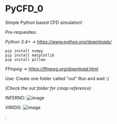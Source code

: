 # PyCFD_0
Simple Python based CFD simulation!

Pre-requesites:

*Python 3.4+ -> https://www.python.org/downloads/*

```
pip install numpy
pip install matplotlib
pip install pillow
```
*FFmpeg -> https://ffmpeg.org/download.html*

Use:
Create one folder called "out" 
Run and wait :)

*(Check the out folder for cmap reference)*

INFERNO:
![image](https://user-images.githubusercontent.com/58897843/121830407-6156ae80-cc9b-11eb-9b83-09797d242de2.png)

VIRIDIS:
![image](https://user-images.githubusercontent.com/58897843/121830423-69aee980-cc9b-11eb-913c-bbe790f1224e.png)

.
